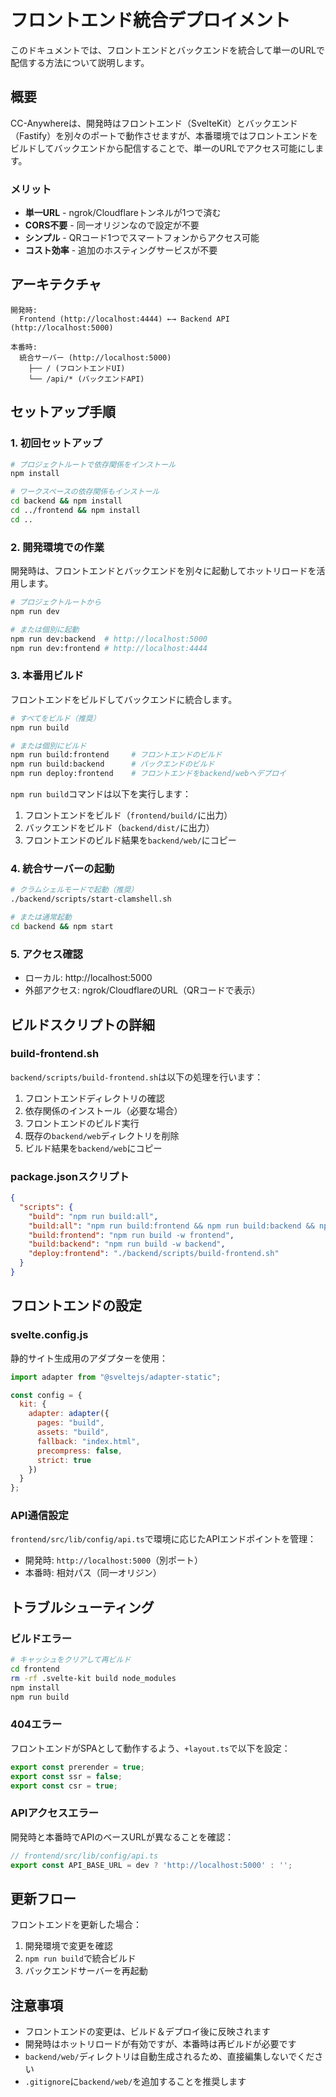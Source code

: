 # フロントエンド統合デプロイメント

このドキュメントでは、フロントエンドとバックエンドを統合して単一のURLで配信する方法について説明します。

## 概要

CC-Anywhereは、開発時はフロントエンド（SvelteKit）とバックエンド（Fastify）を別々のポートで動作させますが、本番環境ではフロントエンドをビルドしてバックエンドから配信することで、単一のURLでアクセス可能にします。

### メリット

- **単一URL** - ngrok/Cloudflareトンネルが1つで済む
- **CORS不要** - 同一オリジンなので設定が不要
- **シンプル** - QRコード1つでスマートフォンからアクセス可能
- **コスト効率** - 追加のホスティングサービスが不要

## アーキテクチャ

```
開発時:
  Frontend (http://localhost:4444) ←→ Backend API (http://localhost:5000)

本番時:
  統合サーバー (http://localhost:5000)
    ├── / (フロントエンドUI)
    └── /api/* (バックエンドAPI)
```

## セットアップ手順

### 1. 初回セットアップ

```bash
# プロジェクトルートで依存関係をインストール
npm install

# ワークスペースの依存関係もインストール
cd backend && npm install
cd ../frontend && npm install
cd ..
```

### 2. 開発環境での作業

開発時は、フロントエンドとバックエンドを別々に起動してホットリロードを活用します。

```bash
# プロジェクトルートから
npm run dev

# または個別に起動
npm run dev:backend  # http://localhost:5000
npm run dev:frontend # http://localhost:4444
```

### 3. 本番用ビルド

フロントエンドをビルドしてバックエンドに統合します。

```bash
# すべてをビルド（推奨）
npm run build

# または個別にビルド
npm run build:frontend     # フロントエンドのビルド
npm run build:backend      # バックエンドのビルド
npm run deploy:frontend    # フロントエンドをbackend/webへデプロイ
```

`npm run build`コマンドは以下を実行します：
1. フロントエンドをビルド（`frontend/build/`に出力）
2. バックエンドをビルド（`backend/dist/`に出力）
3. フロントエンドのビルド結果を`backend/web/`にコピー

### 4. 統合サーバーの起動

```bash
# クラムシェルモードで起動（推奨）
./backend/scripts/start-clamshell.sh

# または通常起動
cd backend && npm start
```

### 5. アクセス確認

- ローカル: http://localhost:5000
- 外部アクセス: ngrok/CloudflareのURL（QRコードで表示）

## ビルドスクリプトの詳細

### build-frontend.sh

`backend/scripts/build-frontend.sh`は以下の処理を行います：

1. フロントエンドディレクトリの確認
2. 依存関係のインストール（必要な場合）
3. フロントエンドのビルド実行
4. 既存の`backend/web`ディレクトリを削除
5. ビルド結果を`backend/web`にコピー

### package.jsonスクリプト

```json
{
  "scripts": {
    "build": "npm run build:all",
    "build:all": "npm run build:frontend && npm run build:backend && npm run deploy:frontend",
    "build:frontend": "npm run build -w frontend",
    "build:backend": "npm run build -w backend",
    "deploy:frontend": "./backend/scripts/build-frontend.sh"
  }
}
```

## フロントエンドの設定

### svelte.config.js

静的サイト生成用のアダプターを使用：

```javascript
import adapter from "@sveltejs/adapter-static";

const config = {
  kit: {
    adapter: adapter({
      pages: "build",
      assets: "build",
      fallback: "index.html",
      precompress: false,
      strict: true
    })
  }
};
```

### API通信設定

`frontend/src/lib/config/api.ts`で環境に応じたAPIエンドポイントを管理：

- 開発時: `http://localhost:5000`（別ポート）
- 本番時: 相対パス（同一オリジン）

## トラブルシューティング

### ビルドエラー

```bash
# キャッシュをクリアして再ビルド
cd frontend
rm -rf .svelte-kit build node_modules
npm install
npm run build
```

### 404エラー

フロントエンドがSPAとして動作するよう、`+layout.ts`で以下を設定：

```typescript
export const prerender = true;
export const ssr = false;
export const csr = true;
```

### APIアクセスエラー

開発時と本番時でAPIのベースURLが異なることを確認：

```typescript
// frontend/src/lib/config/api.ts
export const API_BASE_URL = dev ? 'http://localhost:5000' : '';
```

## 更新フロー

フロントエンドを更新した場合：

1. 開発環境で変更を確認
2. `npm run build`で統合ビルド
3. バックエンドサーバーを再起動

## 注意事項

- フロントエンドの変更は、ビルド＆デプロイ後に反映されます
- 開発時はホットリロードが有効ですが、本番時は再ビルドが必要です
- `backend/web/`ディレクトリは自動生成されるため、直接編集しないでください
- `.gitignore`に`backend/web/`を追加することを推奨します